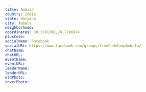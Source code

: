 ```yaml
---
title: Ambala
country: India
state: Haryana
city: Ambala
neighborhood: 
coordinates: 30.3781788,76.7766974
plusCode:
socialName: Facebook
socialURL: https://www.facebook.com/groups/freeCodeCampAmbala/
chatName:
chatURL:
eventName:
eventURL:
leaderName:
leaderURL:
oldPhoto: 
coverPhoto:
---
```


